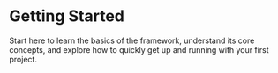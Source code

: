 # Getting Started

Start here to learn the basics of the framework, understand its core concepts, and explore how to quickly get up and running with your first project.

